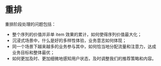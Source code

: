 # 重排

重排阶段处理的问题包括：

- 整个序列的价值并非单 item 效果的累计，如何使得序列价值最大化；
- 沉浸式场景中，什么是好的多样性体验，业务意志如何体现；
- 同一个场景下越来越多的业务参与其中，如何恰当地分配流量和注意力，达成业务目标和整体最优；
- 如何更加及时、更加细微地感知用户状态，及时调整我们的推荐策略和内容。